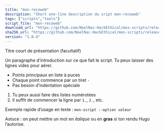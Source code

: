 ```yaml
---
title: "mon-recoweb"
description: "Short one-line description du sript mon-recoweb"
tags: ["scripts","tools"]
script_file: "mon-recoweb"
download_url: "https://github.com/NoelNac-HackEthical/mes-scripts/releases/download/r-2025-10-07-1642/mon-recoweb"
sha256_url: "https://github.com/NoelNac-HackEthical/mes-scripts/releases/download/r-2025-10-07-1642/mon-recoweb.sha256"
version: "1.0.4"
---
```


Titre court de présentation (facultatif)

Un paragraphe d’introduction sur ce que fait le script.
Tu peux laisser des lignes vides pour aérer.

- Points principaux en liste à puces
- Chaque point commence par un tiret `-`
- Pas besoin d’indentation spéciale

1. Tu peux aussi faire des listes numérotées
2. Il suffit de commencer la ligne par `1.`, `2.`, etc.

Exemple rapide d’usage en texte :
`mon-script --option valeur`

Astuce : on peut mettre un mot en *italique* ou en **gras** si ton rendu Hugo l’autorise.

